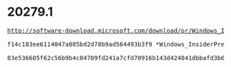 # 20279.1

<pre>
<a href="http://software-download.microsoft.com/download/pr/Windows_InsiderPreview_SDK_en-us_20279_1.iso">http://software-download.microsoft.com/download/pr/Windows_InsiderPreview_SDK_en-us_20279_1.iso</a>

f14c183ee6114047a085bd2d78b9ad564493b3f9 *Windows_InsiderPreview_SDK_en-us_20279_1.iso

83e536605f62c56b9b4c84709fd241a7cfd70916b143d424841dbbafd3b6deaa *Windows_InsiderPreview_SDK_en-us_20279_1.iso
</pre>
